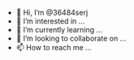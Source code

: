 - 👋 Hi, I’m @36484serj
- 👀 I’m interested in ...
- 🌱 I’m currently learning ...
- 💞️ I’m looking to collaborate on ...
- 📫 How to reach me ...

<!---
36484serj/36484serj is a ✨ special ✨ repository because its `README.md` (this file) appears on your GitHub profile.
You can click the Preview link to take a look at your changes.
--->
